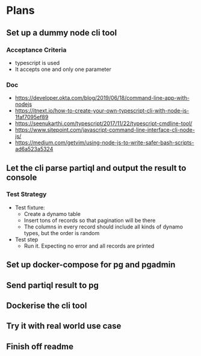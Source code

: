 # Plans

## Set up a dummy node cli tool 

### Acceptance Criteria
* typescript is used
* It accepts one and only one parameter

### Doc
* https://developer.okta.com/blog/2019/06/18/command-line-app-with-nodejs
* https://itnext.io/how-to-create-your-own-typescript-cli-with-node-js-1faf7095ef89 
* https://seenukarthi.com/typescript/2017/11/22/typescript-cmdline-tool/
* https://www.sitepoint.com/javascript-command-line-interface-cli-node-js/
* https://medium.com/getvim/using-node-js-to-write-safer-bash-scripts-ad6a523a5324

## Let the cli parse partiql and output the result to console 


### Test Strategy

* Test fixture:
    * Create a dynamo table
    * Insert tons of records so that pagination will be there
    * The columns in every record should include all kinds of dynamo types, but the order is random
* Test step
    * Run it. Expecting no error and all records are printed

## Set up docker-compose for pg and pgadmin


## Send partiql result to pg


## Dockerise the cli tool

## Try it with real world use case


## Finish off readme